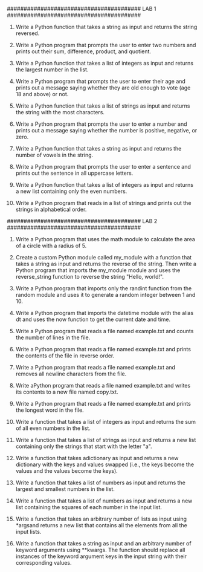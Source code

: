 ######################################## LAB 1 ########################################

1. Write a Python function that takes a string as input and returns the string reversed.

2. Write a Python program that prompts the user to enter two numbers and prints out their sum, difference, product, and quotient.

3. Write a Python function that takes a list of integers as input and returns the largest number in the list.

4. Write a Python program that prompts the user to enter their age and prints out a message saying whether they are old enough to vote (age 18 and above) or not.

5. Write a Python function that takes a list of strings as input and returns the string with the most characters.

6. Write a Python program that prompts the user to enter a number and prints out a message saying whether the number is positive, negative, or zero.

7. Write a Python function that takes a string as input and returns the number of vowels in the string.

8. Write a Python program that prompts the user to enter a sentence and prints out the sentence in all uppercase letters.

9. Write a Python function that takes a list of integers as input and returns a new list containing only the even numbers.

10. Write a Python program that reads in a list of strings and prints out the strings in alphabetical order.



######################################## LAB 2 ########################################



1. Write a Python program that uses the math module to calculate the area of a circle with a radius of 5.

2. Create a custom Python module called my_module with a function that takes a string as input and returns the reverse of the string. Then write a Python program that imports the my_module module and uses the reverse_string function to reverse the string "Hello, world!".

3. Write a Python program that imports only the randint function from the random module and uses it to generate a random integer between 1 and 10.

4. Write a Python program that imports the datetime module with the alias dt and uses the now function to get the current date and time.

5. Write a Python program that reads a file named example.txt and counts the number of lines in the file.

6. Write a Python program that reads a file named example.txt and prints the contents of the file in reverse order.

7. Write a Python program that reads a file named example.txt and removes all newline characters from the file.

8. Write aPython program that reads a file named example.txt and writes its contents to a new file named copy.txt.

9. Write a Python program that reads a file named example.txt and prints the longest word in the file.

10. Write a function that takes a list of integers as input and returns the sum of all even numbers in the list.

11. Write a function that takes a list of strings as input and returns a new list containing only the strings that start with the letter "a".

12. Write a function that takes adictionary as input and returns a new dictionary with the keys and values swapped (i.e., the keys become the values and the values become the keys).

13. Write a function that takes a list of numbers as input and returns the largest and smallest numbers in the list.

14. Write a function that takes a list of numbers as input and returns a new list containing the squares of each number in the input list.

15. Write a function that takes an arbitrary number of lists as input using *argsand returns a new list that contains all the elements from all the input lists.

16. Write a function that takes a string as input and an arbitrary number of keyword arguments using **kwargs. The function should replace all instances of the keyword argument keys in the input string with their corresponding values.
